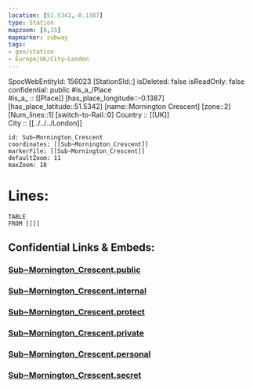 ```yaml
---
location: [51.5342,-0.1387] 
type: Station 
mapzoom: [8,15] 
mapmarker: subway 
tags:
- geo/station
- Europe/UK/City~London
---
```

SpocWebEntityId: 156023
[StationSId::] 
isDeleted: false
isReadOnly: false
confidential: public
#is_a_/Place  
#is_a_ :: [[Place]] 
[has_place_longitude::-0.1387] 
[has_place_latitude::51.5342] 
[name::Mornington Crescent] 
[zone::2] 
[Num_lines::1] 
[switch-to-Rail::0] 
Country :: [[UK]]  
City :: [[../../../London]]  


```leaflet
id: Sub~Mornington_Crescent
coordinates: [[Sub~Mornington_Crescent]] 
markerFile: [[Sub~Mornington_Crescent]] 
defaultZoom: 11 
maxZoom: 18
```


# Lines: 
```dataview
TABLE 
FROM [[]] 
```


## Confidential Links & Embeds: 

### [Sub~Mornington_Crescent.public](/_public/\Earth\Continent\Europe\Europe~North\UK\England\Regions~England\London,Greater\cities~GreaterLondon\Underground\StationSub~Mornington_Crescent.public.md) 

### [Sub~Mornington_Crescent.internal](/_internal/\Earth\Continent\Europe\Europe~North\UK\England\Regions~England\London,Greater\cities~GreaterLondon\Underground\StationSub~Mornington_Crescent.internal.md) 

### [Sub~Mornington_Crescent.protect](/_protect/\Earth\Continent\Europe\Europe~North\UK\England\Regions~England\London,Greater\cities~GreaterLondon\Underground\StationSub~Mornington_Crescent.protect.md) 

### [Sub~Mornington_Crescent.private](/_private/\Earth\Continent\Europe\Europe~North\UK\England\Regions~England\London,Greater\cities~GreaterLondon\Underground\StationSub~Mornington_Crescent.private.md) 

### [Sub~Mornington_Crescent.personal](/_personal/\Earth\Continent\Europe\Europe~North\UK\England\Regions~England\London,Greater\cities~GreaterLondon\Underground\StationSub~Mornington_Crescent.personal.md) 

### [Sub~Mornington_Crescent.secret](/_secret/\Earth\Continent\Europe\Europe~North\UK\England\Regions~England\London,Greater\cities~GreaterLondon\Underground\StationSub~Mornington_Crescent.secret.md)

